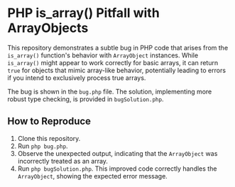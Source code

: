 # PHP is_array() Pitfall with ArrayObjects

This repository demonstrates a subtle bug in PHP code that arises from the `is_array()` function's behavior with `ArrayObject` instances. While `is_array()` might appear to work correctly for basic arrays, it can return `true` for objects that mimic array-like behavior, potentially leading to errors if you intend to exclusively process true arrays.

The bug is shown in the `bug.php` file.  The solution, implementing more robust type checking, is provided in `bugSolution.php`.

## How to Reproduce
1. Clone this repository.
2. Run `php bug.php`.
3. Observe the unexpected output, indicating that the `ArrayObject` was incorrectly treated as an array.
4. Run `php bugSolution.php`. This improved code correctly handles the `ArrayObject`, showing the expected error message.
